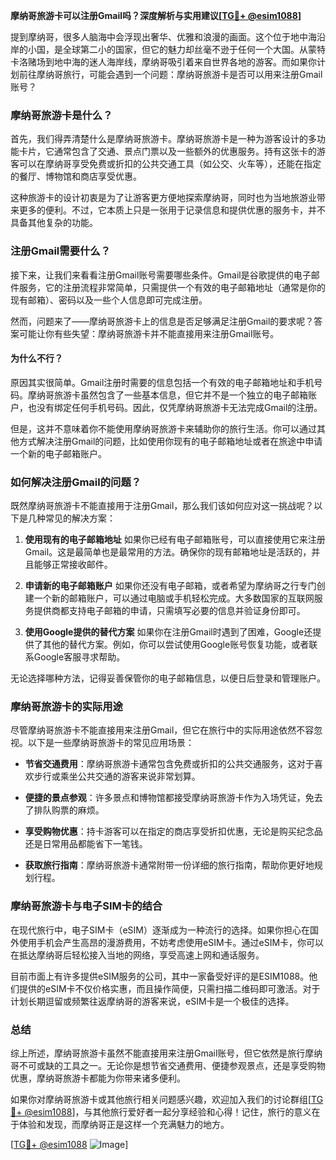 **摩纳哥旅游卡可以注册Gmail吗？深度解析与实用建议[[TG💪+ @esim1088](https://t.me/s/esim1088)]**

提到摩纳哥，很多人脑海中会浮现出奢华、优雅和浪漫的画面。这个位于地中海沿岸的小国，是全球第二小的国家，但它的魅力却丝毫不逊于任何一个大国。从蒙特卡洛赌场到地中海的迷人海岸线，摩纳哥吸引着来自世界各地的游客。而如果你计划前往摩纳哥旅行，可能会遇到一个问题：摩纳哥旅游卡是否可以用来注册Gmail账号？

### 摩纳哥旅游卡是什么？

首先，我们得弄清楚什么是摩纳哥旅游卡。摩纳哥旅游卡是一种为游客设计的多功能卡片，它通常包含了交通、景点门票以及一些额外的优惠服务。持有这张卡的游客可以在摩纳哥享受免费或折扣的公共交通工具（如公交、火车等），还能在指定的餐厅、博物馆和商店享受优惠。

这种旅游卡的设计初衷是为了让游客更方便地探索摩纳哥，同时也为当地旅游业带来更多的便利。不过，它本质上只是一张用于记录信息和提供优惠的服务卡，并不具备其他复杂的功能。

### 注册Gmail需要什么？

接下来，让我们来看看注册Gmail账号需要哪些条件。Gmail是谷歌提供的电子邮件服务，它的注册流程非常简单，只需提供一个有效的电子邮箱地址（通常是你的现有邮箱）、密码以及一些个人信息即可完成注册。

然而，问题来了——摩纳哥旅游卡上的信息是否足够满足注册Gmail的要求呢？答案可能让你有些失望：摩纳哥旅游卡并不能直接用来注册Gmail账号。

#### 为什么不行？

原因其实很简单。Gmail注册时需要的信息包括一个有效的电子邮箱地址和手机号码。摩纳哥旅游卡虽然包含了一些基本信息，但它并不是一个独立的电子邮箱账户，也没有绑定任何手机号码。因此，仅凭摩纳哥旅游卡无法完成Gmail的注册。

但是，这并不意味着你不能使用摩纳哥旅游卡来辅助你的旅行生活。你可以通过其他方式解决注册Gmail的问题，比如使用你现有的电子邮箱地址或者在旅途中申请一个新的电子邮箱账户。

### 如何解决注册Gmail的问题？

既然摩纳哥旅游卡不能直接用于注册Gmail，那么我们该如何应对这一挑战呢？以下是几种常见的解决方案：

1. **使用现有的电子邮箱地址**
   如果你已经有电子邮箱账号，可以直接使用它来注册Gmail。这是最简单也是最常用的方法。确保你的现有邮箱地址是活跃的，并且能够正常接收邮件。

2. **申请新的电子邮箱账户**
   如果你还没有电子邮箱，或者希望为摩纳哥之行专门创建一个新的邮箱账户，可以通过电脑或手机轻松完成。大多数国家的互联网服务提供商都支持电子邮箱的申请，只需填写必要的信息并验证身份即可。

3. **使用Google提供的替代方案**
   如果你在注册Gmail时遇到了困难，Google还提供了其他的替代方案。例如，你可以尝试使用Google账号恢复功能，或者联系Google客服寻求帮助。

无论选择哪种方法，记得妥善保管你的电子邮箱信息，以便日后登录和管理账户。

### 摩纳哥旅游卡的实际用途

尽管摩纳哥旅游卡不能直接用来注册Gmail，但它在旅行中的实际用途依然不容忽视。以下是一些摩纳哥旅游卡的常见应用场景：

- **节省交通费用**：摩纳哥旅游卡通常包含免费或折扣的公共交通服务，这对于喜欢步行或乘坐公共交通的游客来说非常划算。
  
- **便捷的景点参观**：许多景点和博物馆都接受摩纳哥旅游卡作为入场凭证，免去了排队购票的麻烦。

- **享受购物优惠**：持卡游客可以在指定的商店享受折扣优惠，无论是购买纪念品还是日常用品都能省下一笔钱。

- **获取旅行指南**：摩纳哥旅游卡通常附带一份详细的旅行指南，帮助你更好地规划行程。

### 摩纳哥旅游卡与电子SIM卡的结合

在现代旅行中，电子SIM卡（eSIM）逐渐成为一种流行的选择。如果你担心在国外使用手机会产生高昂的漫游费用，不妨考虑使用eSIM卡。通过eSIM卡，你可以在抵达摩纳哥后轻松接入当地的网络，享受高速上网和通话服务。

目前市面上有许多提供eSIM服务的公司，其中一家备受好评的是ESIM1088。他们提供的eSIM卡不仅价格实惠，而且操作简便，只需扫描二维码即可激活。对于计划长期逗留或频繁往返摩纳哥的游客来说，eSIM卡是一个极佳的选择。

### 总结

综上所述，摩纳哥旅游卡虽然不能直接用来注册Gmail账号，但它依然是旅行摩纳哥不可或缺的工具之一。无论你是想节省交通费用、便捷参观景点，还是享受购物优惠，摩纳哥旅游卡都能为你带来诸多便利。

如果你对摩纳哥旅游卡或其他旅行相关问题感兴趣，欢迎加入我们的讨论群组[[TG💪+ @esim1088](https://t.me/s/esim1088)]，与其他旅行爱好者一起分享经验和心得！记住，旅行的意义在于体验和发现，而摩纳哥正是这样一个充满魅力的地方。

[[TG💪+ @esim1088](https://t.me/s/esim1088) ![Image](https://i.postimg.cc/4NQfJmqS/Snipaste-2025-05-13-00-14-12.png)]